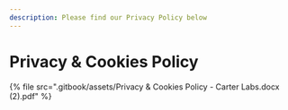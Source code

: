 ```yaml
---
description: Please find our Privacy Policy below
---
```


# Privacy & Cookies Policy



{% file src=".gitbook/assets/Privacy & Cookies Policy  - Carter Labs.docx (2).pdf" %}
